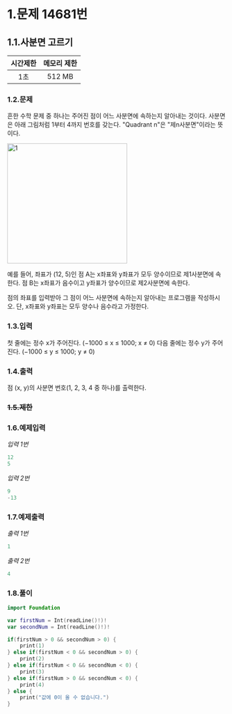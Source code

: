 # 1.문제 14681번

## 1.1.사분면 고르기

시간제한|메모리 제한
|:---:|:---:|
|1초|512 MB

### 1.2.문제
흔한 수학 문제 중 하나는 주어진 점이 어느 사분면에 속하는지 알아내는 것이다. 사분면은 아래 그림처럼 1부터 4까지 번호를 갖는다. "Quadrant n"은 "제n사분면"이라는 뜻이다.

<img width="276" alt="1" src="https://user-images.githubusercontent.com/45344633/77875511-3e550000-728b-11ea-958f-60c60ee91403.png">

예를 들어, 좌표가 (12, 5)인 점 A는 x좌표와 y좌표가 모두 양수이므로 제1사분면에 속한다. 점 B는 x좌표가 음수이고 y좌표가 양수이므로 제2사분면에 속한다.

점의 좌표를 입력받아 그 점이 어느 사분면에 속하는지 알아내는 프로그램을 작성하시오. 단, x좌표와 y좌표는 모두 양수나 음수라고 가정한다.

### 1.3.입력
첫 줄에는 정수 x가 주어진다. (−1000 ≤ x ≤ 1000; x ≠ 0) 다음 줄에는 정수 y가 주어진다. (−1000 ≤ y ≤ 1000; y ≠ 0)

### 1.4.출력
점 (x, y)의 사분면 번호(1, 2, 3, 4 중 하나)를 출력한다.

### ~~1.5.제한~~

### 1.6.예제입력
*입력 1번*
```swift
12
5
```
*입력 2번*
```swift
9
-13
```

### 1.7.예제출력
*출력 1번*
```swift
1
 ```
 *출력 2번*
```swift
4
 ```

### 1.8.풀이
```swift
import Foundation

var firstNum = Int(readLine()!)!
var secondNum = Int(readLine()!)!

if(firstNum > 0 && secondNum > 0) {
    print(1)
} else if(firstNum < 0 && secondNum > 0) {
    print(2)
} else if(firstNum < 0 && secondNum < 0) {
    print(3)
} else if(firstNum > 0 && secondNum < 0) {
    print(4)
} else {
    print("값에 0이 올 수 없습니다.")
}
```
